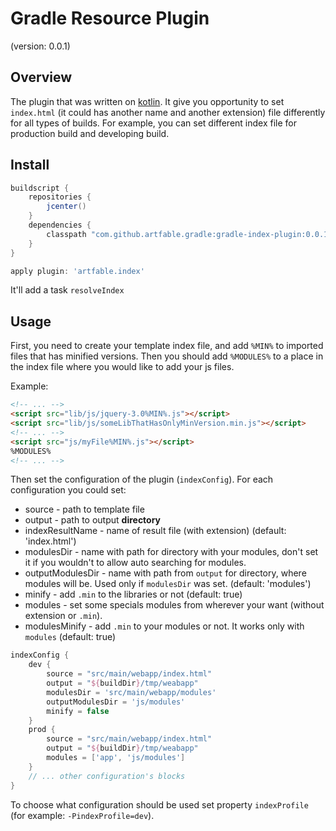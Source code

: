 # Gradle Resource Plugin
(version: 0.0.1)

## Overview
The plugin that was written on [kotlin](https://kotlinlang.org). 
It give you opportunity to set `index.html` (it could has another name and another extension) file differently 
for all types of builds. For example, you can set different index file for production build and developing build.

## Install
```groovy
buildscript {
    repositories {
        jcenter()
    }
    dependencies {
        classpath "com.github.artfable.gradle:gradle-index-plugin:0.0.1"
    }
}

apply plugin: 'artfable.index'
```

It'll add a task `resolveIndex`

## Usage
First, you need to create your template index file, and add `%MIN%` to imported files that has minified versions. 
Then you should add `%MODULES%` to a place in the index file where you would like to add your js files.

Example:

```html
<!-- ... -->
<script src="lib/js/jquery-3.0%MIN%.js"></script> 
<script src="lib/js/someLibThatHasOnlyMinVersion.min.js"></script> 
<!-- ... -->
<script src="js/myFile%MIN%.js"></script>
%MODULES%
<!-- ... -->
```

Then set the configuration of the plugin (`indexConfig`). For each configuration you could set:

+ source - path to template file
+ output - path to output **directory**
+ indexResultName - name of result file (with extension) (default: 'index.html')
+ modulesDir - name with path for directory with your modules, don't set it if you wouldn't to allow auto searching for modules.
+ outputModulesDir - name with path from `output` for directory, where modules will be. Used only if `modulesDir` was set. (default: 'modules')
+ minify - add `.min` to the libraries or not (default: true)
+ modules - set some specials modules from wherever your want (without extension or `.min`).   
+ modulesMinify - add `.min` to your modules or not. It works only with `modules` (default: true)

```groovy
indexConfig {
    dev {
        source = "src/main/webapp/index.html"
        output = "${buildDir}/tmp/weabapp"
        modulesDir = 'src/main/webapp/modules'
        outputModulesDir = 'js/modules'
        minify = false
    }
    prod {
        source = "src/main/webapp/index.html"
        output = "${buildDir}/tmp/weabapp"
        modules = ['app', 'js/modules']
    }
    // ... other configuration's blocks
}
```

To choose what configuration should be used set property `indexProfile` (for example: `-PindexProfile=dev`).
